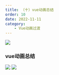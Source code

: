 ```yaml
---
title: （十）vue动画总结
order: 10
date: 2022-11-11
category:
    - Vue动画过渡
---
```


![](https://image.zswei.xyz/img/202211121823045.webp)

### vue动画总结

![](https://image.zswei.xyz/img/202211112255435.png)
![](https://image.zswei.xyz/img/202211112256039.png)